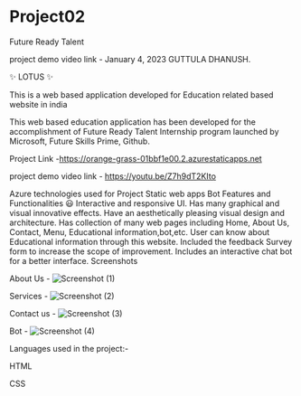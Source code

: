 # Project02
Future Ready Talent

project demo video link - 
January 4, 2023 GUTTULA DHANUSH.

✨ LOTUS ✨

This is a web based application developed for Education related based website in india

This web based education application has been developed for the accomplishment of Future Ready Talent Internship program launched by Microsoft, Future Skills Prime, Github.

Project Link -https://orange-grass-01bbf1e00.2.azurestaticapps.net

project demo video link - https://youtu.be/Z7h9dT2KIto

Azure technologies used for Project
Static web apps
Bot
Features and Functionalities 😃
Interactive and responsive UI.
Has many graphical and visual innovative effects.
Have an aesthetically pleasing visual design and architecture.
Has collection of many web pages including Home, About Us, Contact, Menu, Educational information,bot,etc.
User can know about Educational information through this website.
Included the feedback Survey form to increase the scope of improvement.
Includes an interactive chat bot for a better interface.
Screenshots

About Us -
![Screenshot (1)](https://user-images.githubusercontent.com/92115037/210601955-37e9df43-b8e8-4cad-a5b2-1a8de1c7eedd.png)


Services -
![Screenshot (2)](https://user-images.githubusercontent.com/92115037/210602099-338ad06d-9cbb-410a-810a-ea3800a26e68.png)

Contact us -
![Screenshot (3)](https://user-images.githubusercontent.com/92115037/210602219-37858d82-981a-41d2-acdc-b77f5ddef224.png)


Bot -
![Screenshot (4)](https://user-images.githubusercontent.com/92115037/210602530-86610c57-de92-44f4-bc55-729f00b65178.png)


Languages used in the project:-

HTML

CSS

